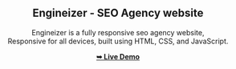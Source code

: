 <div align="center">

  <h2 align="center">Engineizer - SEO Agency website</h2>

Engineizer is a fully responsive seo agency website, <br />Responsive for all devices, built using HTML, CSS, and JavaScript.

<a href="https://codewithsadee.github.io/sceo/"><strong>➥ Live Demo</strong></a>

</div>

